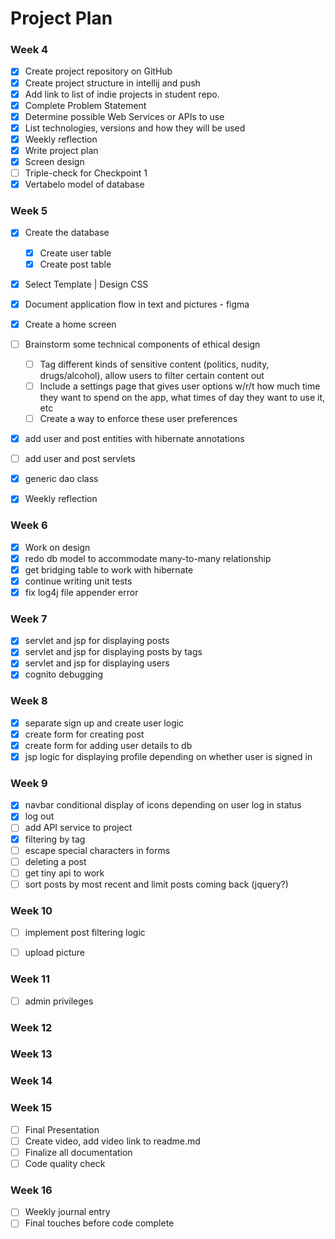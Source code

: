 # Project Plan

### Week 4
- [x] Create project repository on GitHub
- [x] Create project structure in intellij and push
- [x] Add link to list of indie projects in student repo.
- [x] Complete Problem Statement
- [x] Determine possible Web Services or APIs to use
- [x] List technologies, versions and how they will be used
- [x] Weekly reflection
- [x] Write project plan
- [x] Screen design
- [ ] Triple-check for Checkpoint 1
- [x] Vertabelo model of database

### Week 5
- [x] Create the database
  - [x] Create user table 
  - [x] Create post table
- [x] Select Template | Design CSS
- [x] Document application flow in text and pictures - figma
- [x] Create a home screen
- [ ] Brainstorm some technical components of ethical design 
  - [ ] Tag different kinds of sensitive content (politics, nudity, drugs/alcohol), allow users to filter certain content out 
  - [ ] Include a settings page that gives user options w/r/t how much time they want to spend on the app, what times of day they want to use it, etc
  - [ ] Create a way to enforce these user preferences
- [x] add user and post entities with hibernate annotations
- [ ] add user and post servlets
- [x] generic dao class
- [x] Weekly reflection


### Week 6
- [x] Work on design
- [x] redo db model to accommodate many-to-many relationship
- [x] get bridging table to work with hibernate
- [x] continue writing unit tests 
- [x] fix log4j file appender error

### Week 7
- [x] servlet and jsp for displaying posts
- [x] servlet and jsp for displaying posts by tags
- [x] servlet and jsp for displaying users
- [x] cognito debugging

### Week 8
- [x] separate sign up and create user logic
- [x] create form for creating post
- [x] create form for adding user details to db
- [x] jsp logic for displaying profile depending on whether user is signed in

### Week 9
- [x] navbar conditional display of icons depending on user log in status
- [x] log out
- [ ] add API service to project
- [x] filtering by tag
- [ ] escape special characters in forms
- [ ] deleting a post
- [ ] get tiny api to work
- [ ] sort posts by most recent and limit posts coming back (jquery?) 

### Week 10
- [ ] implement post filtering logic
- [ ] upload picture


### Week 11
- [ ] admin privileges

### Week 12

### Week 13

### Week 14

### Week 15
- [ ] Final Presentation
- [ ] Create video, add video link to readme.md
- [ ] Finalize all documentation
- [ ] Code quality check

### Week 16
- [ ] Weekly journal entry
- [ ] Final touches before code complete